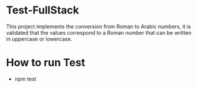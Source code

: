 # Test-FullStack 
This project implements the conversion from Roman to Arabic numbers,  it is validated that the values ​​correspond to a Roman number that can be written  in uppercase or lowercase.

# How to run Test
- npm test

